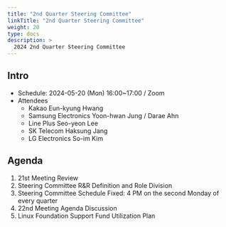 ```yaml
---
title: "2nd Quarter Steering Committee"
linkTitle: "2nd Quarter Steering Committee"
weight: 20
type: docs
description: >
  2024 2nd Quarter Steering Committee
---
```


## Intro

* Schedule: 2024-05-20 (Mon) 16:00~17:00 / Zoom
* Attendees
  * Kakao Eun-kyung Hwang
  * Samsung Electronics Yoon-hwan Jung / Darae Ahn
  * Line Plus Seo-yeon Lee 
  * SK Telecom Haksung Jang
  * LG Electronics So-im Kim 

## Agenda

1. 21st Meeting Review
2. Steering Committee R&R Definition and Role Division
3. Steering Committee Schedule Fixed: 4 PM on the second Monday of every quarter
4. 22nd Meeting Agenda Discussion
5. Linux Foundation Support Fund Utilization Plan
